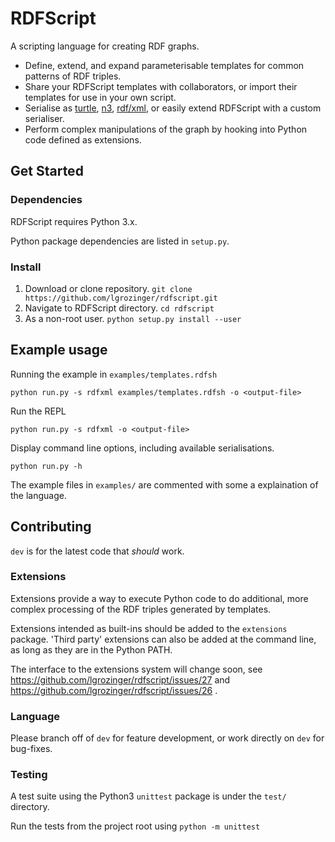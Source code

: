 # RDFScript

A scripting language for creating RDF graphs.

* Define, extend, and expand parameterisable templates for common patterns of RDF triples.
* Share your RDFScript templates with collaborators, or import their templates for use in your own script.
* Serialise as [turtle](https://www.w3.org/TR/turtle/), [n3](https://www.w3.org/TeamSubmission/n3/), [rdf/xml](https://www.w3.org/TR/rdf-syntax-grammar/), or easily extend RDFScript with a custom serialiser.
* Perform complex manipulations of the graph by hooking into Python code defined as extensions.

## Get Started

### Dependencies

RDFScript requires Python 3.x.

Python package dependencies are listed in `setup.py`.

### Install

1. Download or clone repository. `git clone https://github.com/lgrozinger/rdfscript.git`
2. Navigate to RDFScript directory. `cd rdfscript`
3. As a non-root user. `python setup.py install --user`

## Example usage

Running the example in `examples/templates.rdfsh`

`python run.py -s rdfxml examples/templates.rdfsh -o <output-file>`

Run the REPL

`python run.py -s rdfxml -o <output-file>`

Display command line options, including available serialisations.

`python run.py -h`

The example files in `examples/` are commented with some a explaination of the language.

## Contributing

`dev` is for the latest code that *should* work.

### Extensions

Extensions provide a way to execute Python code to do additional, more complex processing of the RDF triples generated by templates.

Extensions intended as built-ins should be added to the `extensions` package. 'Third party' extensions can also be added at the command line, as long as they are in the Python PATH.

The interface to the extensions system will change soon, see https://github.com/lgrozinger/rdfscript/issues/27 and https://github.com/lgrozinger/rdfscript/issues/26 .

### Language

Please branch off of `dev` for feature development, or work directly on `dev` for bug-fixes.

### Testing

A test suite using the Python3 `unittest` package is under the `test/` directory.

Run the tests from the project root using `python -m unittest`
